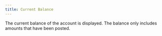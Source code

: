 ```yaml
---
title: Current Balance
---
```



The current balance of the account is displayed. The balance only includes amounts that have been posted.
